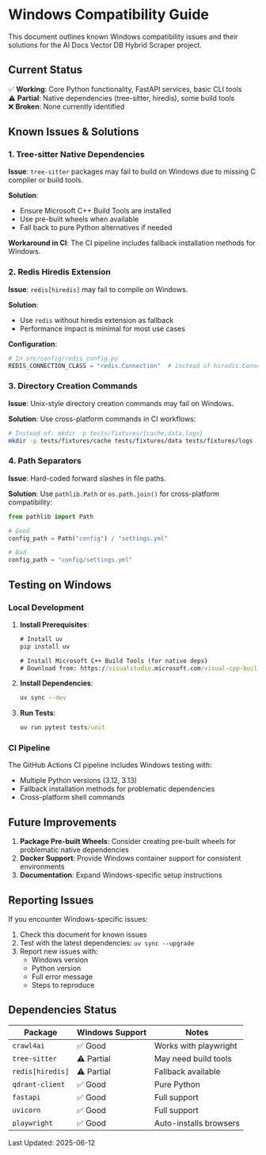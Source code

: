 # Windows Compatibility Guide

This document outlines known Windows compatibility issues and their solutions for the AI Docs Vector DB Hybrid Scraper project.

## Current Status

✅ **Working**: Core Python functionality, FastAPI services, basic CLI tools  
⚠️ **Partial**: Native dependencies (tree-sitter, hiredis), some build tools  
❌ **Broken**: None currently identified  

## Known Issues & Solutions

### 1. Tree-sitter Native Dependencies

**Issue**: `tree-sitter` packages may fail to build on Windows due to missing C compiler or build tools.

**Solution**:

- Ensure Microsoft C++ Build Tools are installed
- Use pre-built wheels when available
- Fall back to pure Python alternatives if needed

**Workaround in CI**: The CI pipeline includes fallback installation methods for Windows.

### 2. Redis Hiredis Extension

**Issue**: `redis[hiredis]` may fail to compile on Windows.

**Solution**:

- Use `redis` without hiredis extension as fallback
- Performance impact is minimal for most use cases

**Configuration**:

```python
# In src/config/redis_config.py
REDIS_CONNECTION_CLASS = "redis.Connection"  # instead of hiredis.Connection
```

### 3. Directory Creation Commands

**Issue**: Unix-style directory creation commands may fail on Windows.

**Solution**: Use cross-platform commands in CI workflows:

```bash
# Instead of: mkdir -p tests/fixtures/{cache,data,logs}
mkdir -p tests/fixtures/cache tests/fixtures/data tests/fixtures/logs
```

### 4. Path Separators

**Issue**: Hard-coded forward slashes in file paths.

**Solution**: Use `pathlib.Path` or `os.path.join()` for cross-platform compatibility:

```python
from pathlib import Path

# Good
config_path = Path("config") / "settings.yml"

# Bad  
config_path = "config/settings.yml"
```

## Testing on Windows

### Local Development

1. **Install Prerequisites**:

   ```cmd
   # Install uv
   pip install uv
   
   # Install Microsoft C++ Build Tools (for native deps)
   # Download from: https://visualstudio.microsoft.com/visual-cpp-build-tools/
   ```

2. **Install Dependencies**:

   ```cmd
   uv sync --dev
   ```

3. **Run Tests**:

   ```cmd
   uv run pytest tests/unit
   ```

### CI Pipeline

The GitHub Actions CI pipeline includes Windows testing with:

- Multiple Python versions (3.12, 3.13)
- Fallback installation methods for problematic dependencies
- Cross-platform shell commands

## Future Improvements

1. **Package Pre-built Wheels**: Consider creating pre-built wheels for problematic native dependencies
2. **Docker Support**: Provide Windows container support for consistent environments
3. **Documentation**: Expand Windows-specific setup instructions

## Reporting Issues

If you encounter Windows-specific issues:

1. Check this document for known issues
2. Test with the latest dependencies: `uv sync --upgrade`
3. Report new issues with:
   - Windows version
   - Python version
   - Full error message
   - Steps to reproduce

## Dependencies Status

| Package | Windows Support | Notes |
|---------|----------------|-------|
| `crawl4ai` | ✅ Good | Works with playwright |
| `tree-sitter` | ⚠️ Partial | May need build tools |
| `redis[hiredis]` | ⚠️ Partial | Fallback available |
| `qdrant-client` | ✅ Good | Pure Python |
| `fastapi` | ✅ Good | Full support |
| `uvicorn` | ✅ Good | Full support |
| `playwright` | ✅ Good | Auto-installs browsers |

Last Updated: 2025-06-12
